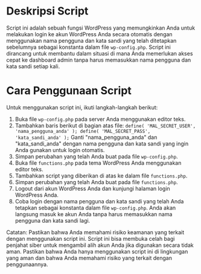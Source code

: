 Deskripsi Script
================

Script ini adalah sebuah fungsi WordPress yang memungkinkan Anda untuk melakukan login ke akun WordPress Anda secara otomatis dengan menggunakan nama pengguna dan kata sandi yang telah ditetapkan sebelumnya sebagai konstanta dalam file `wp-config.php`. Script ini dirancang untuk membantu dalam situasi di mana Anda memerlukan akses cepat ke dashboard admin tanpa harus memasukkan nama pengguna dan kata sandi setiap kali.

Cara Penggunaan Script
======================

Untuk menggunakan script ini, ikuti langkah-langkah berikut:

1.  Buka file `wp-config.php` pada server Anda menggunakan editor teks.
2.  Tambahkan baris berikut di bagian atas file:
    `define( 'MAL_SECRET_USER', 'nama_pengguna_anda' ); define( 'MAL_SECRET_PASS', 'kata_sandi_anda' );`
    Ganti "nama\_pengguna\_anda" dan "kata\_sandi\_anda" dengan nama pengguna dan kata sandi yang ingin Anda gunakan untuk login otomatis.
3.  Simpan perubahan yang telah Anda buat pada file `wp-config.php`.
4.  Buka file `functions.php` pada tema WordPress Anda menggunakan editor teks.
5.  Tambahkan script yang diberikan di atas ke dalam file `functions.php`.
6.  Simpan perubahan yang telah Anda buat pada file `functions.php`.
7.  Logout dari akun WordPress Anda dan kunjungi halaman login WordPress Anda.
8.  Coba login dengan nama pengguna dan kata sandi yang telah Anda tetapkan sebagai konstanta dalam file `wp-config.php`. Anda akan langsung masuk ke akun Anda tanpa harus memasukkan nama pengguna dan kata sandi lagi.

Catatan: Pastikan bahwa Anda memahami risiko keamanan yang terkait dengan menggunakan script ini. Script ini bisa membuka celah bagi penjahat siber untuk mengambil alih akun Anda jika digunakan secara tidak aman. Pastikan bahwa Anda hanya menggunakan script ini di lingkungan yang aman dan bahwa Anda memahami risiko yang terkait dengan penggunaannya.
